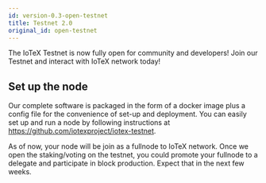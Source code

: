 ```yaml
---
id: version-0.3-open-testnet
title: Testnet 2.0
original_id: open-testnet
---
```


The IoTeX Testnet is now fully open for community and developers! Join our Testnet and interact with IoTeX network today!

## Set up the node
Our complete software is packaged in the form of a docker image plus a config file for the convenience of set-up and deployment. You can easily set up and run a node by following instructions at https://github.com/iotexproject/iotex-testnet.

As of now, your node will be join as a fullnode to IoTeX network. Once we open the staking/voting on the testnet, you could promote your fullnode to a delegate and participate in block production. Expect that in the next few weeks.
